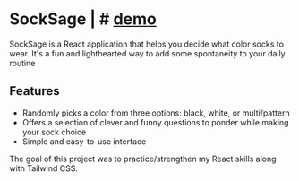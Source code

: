# SockSage | # [demo](https://sock-sage.vercel.app/)

SockSage is a React application that helps you decide what color socks to wear. It's a fun and lighthearted way to add some spontaneity to your daily routine

## Features

- Randomly picks a color from three options: black, white, or multi/pattern
- Offers a selection of clever and funny questions to ponder while making your sock choice
- Simple and easy-to-use interface

The goal of this project was to practice/strengthen my React skills along with Tailwind CSS.
